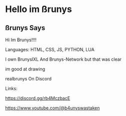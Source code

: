 # Hello im ßrunys
## ßrunys Says
Hi Im Brunys!!!!

Languages: HTML, CSS, JS, PYTHON, LUA

I own BrunysIXL And Brunys-Network but that was clear

im good at drawing

realbrunys On Discord

Links:

https://discord.gg/rb4MczbacE

https://www.youtube.com/@b4unyswastaken
